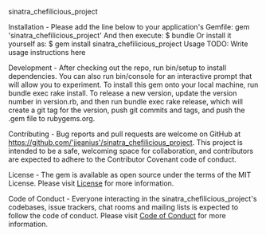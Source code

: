 sinatra_chefilicious_project

Installation -
Please add the line below to your application's Gemfile:
gem 'sinatra_chefilicious_project'
And then execute:
$ bundle
Or install it yourself as:
$ gem install sinatra_chefilicious_project
Usage
TODO: Write usage instructions here


Development -
After checking out the repo, run bin/setup to install dependencies. You can also run bin/console for an interactive prompt that will allow you to experiment.
To install this gem onto your local machine, run bundle exec rake install. To release a new version, update the version number in version.rb, and then run bundle exec rake release, which will create a git tag for the version, push git commits and tags, and push the .gem file to rubygems.org.

Contributing -
Bug reports and pull requests are welcome on GitHub at https://github.com/'jjeanius'/sinatra_chefilicious_project. This project is intended to be a safe, welcoming space for collaboration, and contributors are expected to adhere to the Contributor Covenant code of conduct.

License -
The gem is available as open source under the terms of the MIT License.  Please visit <a href="license.md">License</a> for more information.

Code of Conduct -
Everyone interacting in the sinatra_chefilicious_project's codebases, issue trackers, chat rooms and mailing lists is expected to follow the code of conduct.  Please visit <a href="code_of_conduct.md">Code of Conduct</a> for more information.
